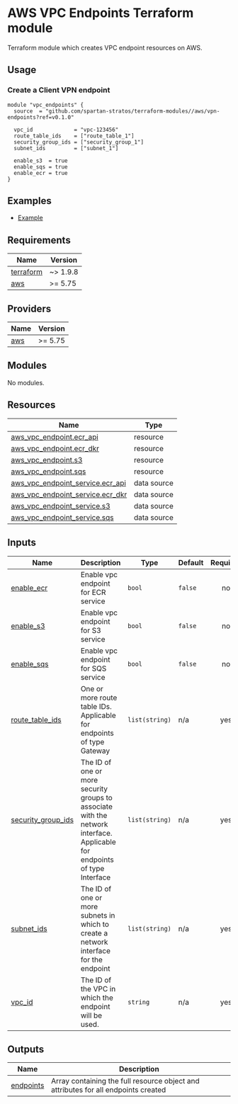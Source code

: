 # AWS VPC Endpoints Terraform module
Terraform module which creates VPC endpoint resources on AWS.

## Usage
### Create a Client VPN endpoint
```hcl
module "vpc_endpoints" {
  source  = "github.com/spartan-stratos/terraform-modules//aws/vpn-endpoints?ref=v0.1.0"

  vpc_id             = "vpc-123456"
  route_table_ids    = ["route_table_1"]
  security_group_ids = ["security_group_1"]
  subnet_ids         = ["subnet_1"]

  enable_s3  = true
  enable_sqs = true
  enable_ecr = true
}
```

## Examples
- [Example](./examples/complete/)

<!-- BEGIN_TF_DOCS -->
## Requirements

| Name | Version |
|------|---------|
| <a name="requirement_terraform"></a> [terraform](#requirement\_terraform) | ~> 1.9.8 |
| <a name="requirement_aws"></a> [aws](#requirement\_aws) | >= 5.75 |

## Providers

| Name | Version |
|------|---------|
| <a name="provider_aws"></a> [aws](#provider\_aws) | >= 5.75 |

## Modules

No modules.

## Resources

| Name | Type |
|------|------|
| [aws_vpc_endpoint.ecr_api](https://registry.terraform.io/providers/hashicorp/aws/latest/docs/resources/vpc_endpoint) | resource |
| [aws_vpc_endpoint.ecr_dkr](https://registry.terraform.io/providers/hashicorp/aws/latest/docs/resources/vpc_endpoint) | resource |
| [aws_vpc_endpoint.s3](https://registry.terraform.io/providers/hashicorp/aws/latest/docs/resources/vpc_endpoint) | resource |
| [aws_vpc_endpoint.sqs](https://registry.terraform.io/providers/hashicorp/aws/latest/docs/resources/vpc_endpoint) | resource |
| [aws_vpc_endpoint_service.ecr_api](https://registry.terraform.io/providers/hashicorp/aws/latest/docs/data-sources/vpc_endpoint_service) | data source |
| [aws_vpc_endpoint_service.ecr_dkr](https://registry.terraform.io/providers/hashicorp/aws/latest/docs/data-sources/vpc_endpoint_service) | data source |
| [aws_vpc_endpoint_service.s3](https://registry.terraform.io/providers/hashicorp/aws/latest/docs/data-sources/vpc_endpoint_service) | data source |
| [aws_vpc_endpoint_service.sqs](https://registry.terraform.io/providers/hashicorp/aws/latest/docs/data-sources/vpc_endpoint_service) | data source |

## Inputs

| Name | Description | Type | Default | Required |
|------|-------------|------|---------|:--------:|
| <a name="input_enable_ecr"></a> [enable\_ecr](#input\_enable\_ecr) | Enable vpc endpoint for ECR service | `bool` | `false` | no |
| <a name="input_enable_s3"></a> [enable\_s3](#input\_enable\_s3) | Enable vpc endpoint for S3 service | `bool` | `false` | no |
| <a name="input_enable_sqs"></a> [enable\_sqs](#input\_enable\_sqs) | Enable vpc endpoint for SQS service | `bool` | `false` | no |
| <a name="input_route_table_ids"></a> [route\_table\_ids](#input\_route\_table\_ids) | One or more route table IDs. Applicable for endpoints of type Gateway | `list(string)` | n/a | yes |
| <a name="input_security_group_ids"></a> [security\_group\_ids](#input\_security\_group\_ids) | The ID of one or more security groups to associate with the network interface. Applicable for endpoints of type Interface | `list(string)` | n/a | yes |
| <a name="input_subnet_ids"></a> [subnet\_ids](#input\_subnet\_ids) | The ID of one or more subnets in which to create a network interface for the endpoint | `list(string)` | n/a | yes |
| <a name="input_vpc_id"></a> [vpc\_id](#input\_vpc\_id) | The ID of the VPC in which the endpoint will be used. | `string` | n/a | yes |

## Outputs

| Name | Description |
|------|-------------|
| <a name="output_endpoints"></a> [endpoints](#output\_endpoints) | Array containing the full resource object and attributes for all endpoints created |
<!-- END_TF_DOCS -->